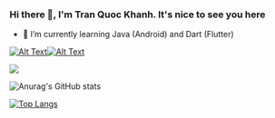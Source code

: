 ### Hi there 👋, I'm Tran Quoc Khanh. It's nice to see you here

- 🌱 I’m currently learning Java (Android) and Dart (Flutter) 

[![Alt Text](https://camo.githubusercontent.com/93ca47e21e17f622a41d26d599e008e4c30b8a322186f18019bc43d54f57b0c9/68747470733a2f2f696d672e736869656c64732e696f2f62616467652f2d4c696e6b6564496e2d3065373661383f7374796c653d666c61742d737175617265266c6f676f3d4c696e6b6564696e266c6f676f436f6c6f723d7768697465)](https://www.linkedin.com/in/tran-quoc-khanh-683ab8216)[![Alt Text](https://camo.githubusercontent.com/a1a208d19f51acbf71cfea4fa3612f225ef7c6cbd532a5a0bb2000ae5bcf022d/68747470733a2f2f696d672e736869656c64732e696f2f62616467652f2d46616365626f6f6b2d3030383863633f7374796c653d666c61742d737175617265266c6f676f3d46616365626f6f6b266c6f676f436f6c6f723d7768697465)](https://www.facebook.com/sb.khanh.948)

![](https://komarev.com/ghpvc/?username=KSB-tqk&label=Visitors)

![Anurag's GitHub stats](https://github-readme-stats.vercel.app/api?username=KSB-tqk&show_icons=true&theme=gotham)

[![Top Langs](https://github-readme-stats.vercel.app/api/top-langs/?username=KSB-tqk&layout=compact&theme=gotham)](https://github.com/anuraghazra/github-readme-stats)


